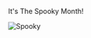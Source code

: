 It's The Spooky Month!
<br>

![Spooky](https://user-images.githubusercontent.com/92179479/197226075-53d24d66-19b2-43df-8e3a-28eba49f88e1.png)

